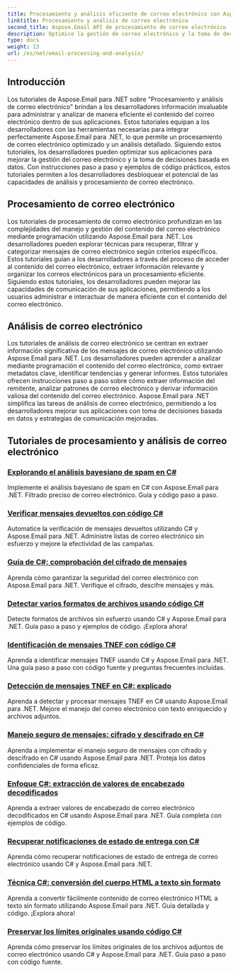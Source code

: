 ```yaml
---
title: Procesamiento y análisis eficiente de correo electrónico con Aspose.Email para .NET
linktitle: Procesamiento y análisis de correo electrónico
second_title: Aspose.Email API de procesamiento de correo electrónico .NET
description: Optimice la gestión de correo electrónico y la toma de decisiones de su aplicación con los tutoriales de Aspose.Email para .NET sobre procesamiento optimizado de correo electrónico y análisis detallados. Aprenda a recuperar, organizar y analizar el contenido del correo electrónico mediante programación. Explore ejemplos prácticos para mejorar la comunicación y las estrategias basadas en datos.
type: docs
weight: 13
url: /es/net/email-processing-and-analysis/
---
```


## Introducción

Los tutoriales de Aspose.Email para .NET sobre "Procesamiento y análisis de correo electrónico" brindan a los desarrolladores información invaluable para administrar y analizar de manera eficiente el contenido del correo electrónico dentro de sus aplicaciones. Estos tutoriales equipan a los desarrolladores con las herramientas necesarias para integrar perfectamente Aspose.Email para .NET, lo que permite un procesamiento de correo electrónico optimizado y un análisis detallado. Siguiendo estos tutoriales, los desarrolladores pueden optimizar sus aplicaciones para mejorar la gestión del correo electrónico y la toma de decisiones basada en datos. Con instrucciones paso a paso y ejemplos de código prácticos, estos tutoriales permiten a los desarrolladores desbloquear el potencial de las capacidades de análisis y procesamiento de correo electrónico.

## Procesamiento de correo electrónico

Los tutoriales de procesamiento de correo electrónico profundizan en las complejidades del manejo y gestión del contenido del correo electrónico mediante programación utilizando Aspose.Email para .NET. Los desarrolladores pueden explorar técnicas para recuperar, filtrar y categorizar mensajes de correo electrónico según criterios específicos. Estos tutoriales guían a los desarrolladores a través del proceso de acceder al contenido del correo electrónico, extraer información relevante y organizar los correos electrónicos para un procesamiento eficiente. Siguiendo estos tutoriales, los desarrolladores pueden mejorar las capacidades de comunicación de sus aplicaciones, permitiendo a los usuarios administrar e interactuar de manera eficiente con el contenido del correo electrónico.

## Análisis de correo electrónico

Los tutoriales de análisis de correo electrónico se centran en extraer información significativa de los mensajes de correo electrónico utilizando Aspose.Email para .NET. Los desarrolladores pueden aprender a analizar mediante programación el contenido del correo electrónico, como extraer metadatos clave, identificar tendencias y generar informes. Estos tutoriales ofrecen instrucciones paso a paso sobre cómo extraer información del remitente, analizar patrones de correo electrónico y derivar información valiosa del contenido del correo electrónico. Aspose.Email para .NET simplifica las tareas de análisis de correo electrónico, permitiendo a los desarrolladores mejorar sus aplicaciones con toma de decisiones basada en datos y estrategias de comunicación mejoradas.

## Tutoriales de procesamiento y análisis de correo electrónico
### [Explorando el análisis bayesiano de spam en C#](./exploring-bayesian-spam-analysis-in-csharp/)
Implemente el análisis bayesiano de spam en C# con Aspose.Email para .NET. Filtrado preciso de correo electrónico. Guía y código paso a paso.
### [Verificar mensajes devueltos con código C#](./verifying-bounced-messages-with-csharp-code/)
Automatice la verificación de mensajes devueltos utilizando C# y Aspose.Email para .NET. Administre listas de correo electrónico sin esfuerzo y mejore la efectividad de las campañas. 
### [Guía de C#: comprobación del cifrado de mensajes](./csharp-guide-checking-messages-for-encryption/)
Aprenda cómo garantizar la seguridad del correo electrónico con Aspose.Email para .NET. Verifique el cifrado, descifre mensajes y más.
### [Detectar varios formatos de archivos usando código C#](./detecting-various-file-formats-using-csharp-code/)
Detecte formatos de archivos sin esfuerzo usando C# y Aspose.Email para .NET. Guía paso a paso y ejemplos de código. ¡Explora ahora!
### [Identificación de mensajes TNEF con código C#](./identifying-tnef-messages-with-csharp-code/)
Aprenda a identificar mensajes TNEF usando C# y Aspose.Email para .NET. Una guía paso a paso con código fuente y preguntas frecuentes incluidas.
### [Detección de mensajes TNEF en C#: explicado](./tnef-message-detection-in-csharp-explained/)
Aprenda a detectar y procesar mensajes TNEF en C# usando Aspose.Email para .NET. Mejore el manejo del correo electrónico con texto enriquecido y archivos adjuntos.
### [Manejo seguro de mensajes: cifrado y descifrado en C#](./secure-message-handling-encryption-and-decryption-in-csharp/)
Aprenda a implementar el manejo seguro de mensajes con cifrado y descifrado en C# usando Aspose.Email para .NET. Proteja los datos confidenciales de forma eficaz.
### [Enfoque C#: extracción de valores de encabezado decodificados](./csharp-approach-extracting-decoded-header-values/)
Aprenda a extraer valores de encabezado de correo electrónico decodificados en C# usando Aspose.Email para .NET. Guía completa con ejemplos de código.
### [Recuperar notificaciones de estado de entrega con C#](./retrieving-delivery-status-notifications-with-csharp/)
Aprenda cómo recuperar notificaciones de estado de entrega de correo electrónico usando C# y Aspose.Email para .NET.
### [Técnica C#: conversión del cuerpo HTML a texto sin formato](./csharp-technique-converting-html-body-to-plain-text/)
Aprenda a convertir fácilmente contenido de correo electrónico HTML a texto sin formato utilizando Aspose.Email para .NET. Guía detallada y código. ¡Explora ahora!
### [Preservar los límites originales usando código C#](./preserving-original-boundaries-using-csharp-code/)
Aprenda cómo preservar los límites originales de los archivos adjuntos de correo electrónico usando C# y Aspose.Email para .NET. Guía paso a paso con código fuente.